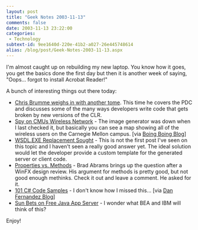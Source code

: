 ```yaml
---
layout: post
title: "Geek Notes 2003-11-13"
comments: false
date: 2003-11-13 23:22:00
categories:
 - Technology
subtext-id: 9ee1640d-220e-41b2-a027-26e445748614
alias: /blog/post/Geek-Notes-2003-11-13.aspx
---
```



I'm almost caught up on rebuilding my new laptop. You know how it goes, you get the basics done the first day but then it is another week of saying, "Oops... forgot to install Acrobat Reader!"

A bunch of interesting things out there today:

  * [Chris Brumme weighs in with another tome](http://blogs.gotdotnet.com/cbrumme/PermaLink.aspx/a454edfd-c44a-47cf-bd95-3b4c6f858613). This time he covers the PDC and discusses some of the many ways developers write code that gets broken by new versions of the CLR.
  * [Spy on CMUs Wireless Network](http://cmusky.org/map_usercentric.html) - The image generator was down when I last checked it, but basically you can see a map showing all of the wireless users on the Carnegie Mellon campus. [via [Boing Boing Blog](http://boingboing.net/2003_11_01_archive.html#106875683132708577)]
  * [WSDL.EXE Replacement Sought](http://staff.develop.com/candera/weblog2/permalink.aspx/5987d04f-06ec-41de-8a6a-017a1e33d55c) - This is not the first post I've seen on this topic and I haven't seen a really good answer yet. The ideal solution would let the developer provide a custom template for the generated server or client code.
  * [Properties vs. Methods](http://blogs.gotdotnet.com/BradA/permalink.aspx/9b86339f-06e7-4223-9014-f33ae198d387) - Brad Abrams brings up the question after a WinFX design review. His argument for methods is pretty good, but not good enough methinks. Check it out and leave a comment. He asked for it.
  * [101 C# Code Samples](http://download.microsoft.com/download/6/4/7/6474467e-b2b7-40ea-a478-1d3296e78adf/CSharp.msi) - I don't know how I missed this... [via [Dan Fernandez Blog](http://blogs.gotdotnet.com/danielfe/PermaLink.aspx/1262e0d2-51e6-4037-91bd-bb8f14e24724)]
  * [Sun Bets on Free Java App Server](http://rss.com.com/2100-7345_3-5107201.html) - I wonder what BEA and IBM will think of this?

Enjoy!

